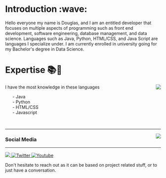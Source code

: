 <h1 align=left>Introduction :wave:</h1>

Hello everyone my name is Douglas, and I am an entitled developer that focuses on multiple aspects of programming such as front end development, software engineering, database management, and data science. 
Languages such as Java, Python, HTML/CSS, and Java Script are languages I specialize under. I am currently enrolled in university going for my Bachelor's
degree in Data Science. 
  
<h1 align=left>Expertise 📚🌠</h1>
<p align=center>
<img align=right src="https://github-readme-stats.vercel.app/api/top-langs/?username=DougDevelopz&theme=dark&show_icons=true&layout=compact&include_all_commits=true&bg_color=00000000&title_color=00CCAA&hide_border=true" />
<p align=left>
I have the most knowledge in these languages
<ul>
- Java
<br />
- Python
<br />
- HTML/CSS
<br />
- Javascript
</ul>
</p>
<br />
</p>
<hr />
<img align=right src="https://github-readme-stats.vercel.app/api?username=DougDevelopz&theme=dark" />
<p align=center>
</p>

### Social Media
<hr />
<p align=left>
<a target="_blank" href="https://discords.com/bio/p/iceblizzard">
    <img src="https://img.shields.io/badge/Discord-7289DA?style=for-the-badge&logo=discord&logoColor=white" />        
</a>
<a target="_blank" href="https://twitter.com/dougdevelopz">
  <img alt="Twitter" src="https://img.shields.io/badge/Twitter-1DA1F2?style=for-the-badge&logo=twitter&logoColor=white">
</a>

<a target="_blank" href="https://www.youtube.com/channel/UCGogCYz6CvPqyC4KpyKWqvQ">
  <img alt="Youtube" src="https://img.shields.io/badge/YouTube-FF0000?style=for-the-badge&logo=youtube&logoColor=white">
  </a>
</p>

Don't hesitate to reach out as it can be based on project related stuff, or to just have a conversation.
